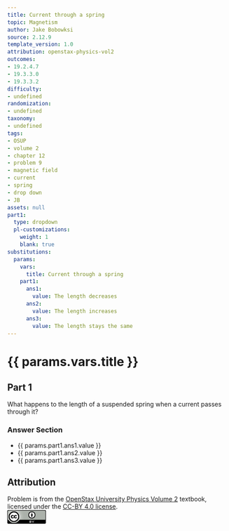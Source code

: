 ```yaml
---
title: Current through a spring
topic: Magnetism
author: Jake Bobowksi
source: 2.12.9
template_version: 1.0
attribution: openstax-physics-vol2
outcomes:
- 19.2.4.7
- 19.3.3.0
- 19.3.3.2
difficulty:
- undefined
randomization:
- undefined
taxonomy:
- undefined
tags:
- OSUP
- volume 2
- chapter 12
- problem 9
- magnetic field
- current
- spring
- drop down
- JB
assets: null
part1:
  type: dropdown
  pl-customizations:
    weight: 1
    blank: true
substitutions:
  params:
    vars:
      title: Current through a spring
    part1:
      ans1:
        value: The length decreases
      ans2:
        value: The length increases
      ans3:
        value: The length stays the same
---
```

# {{ params.vars.title }}
## Part 1

What happens to the length of a suspended spring when a current passes through it?

### Answer Section

- {{ params.part1.ans1.value }}
- {{ params.part1.ans2.value }}
- {{ params.part1.ans3.value }}

## Attribution

Problem is from the [OpenStax University Physics Volume 2](https://openstax.org/details/books/university-physics-volume-2) textbook, licensed under the [CC-BY 4.0 license](https://creativecommons.org/licenses/by/4.0/).<br>![Image representing the Creative Commons 4.0 BY license.](https://raw.githubusercontent.com/firasm/bits/master/by.png)